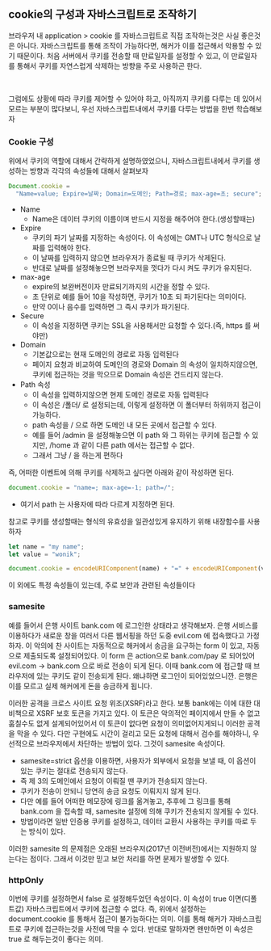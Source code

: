 ## cookie의 구성과 자바스크립트로 조작하기

<p>브라우저 내 application > cookie 를 자바스크립트로 직접 조작하는것은 사실 좋은것은 아니다. 자바스크립트를 통해 조작이 가능하다면, 해커가 이를 접근해서 악용할 수 있기 때문이다. 처음 서버에서 쿠키를 전송할 때 만료일자를 설정할 수 있고, 이 만료일자를 통해서 쿠키를 자연스럽게 삭제하는 방향을 주로 사용하곤 한다.</p><br />

<p>그럼에도 상황에 따라 쿠키를 제어할 수 있어야 하고, 아직까지 쿠키를 다루는 데 있어서 모르는 부분이 많다보니, 우선 자바스크립트내에서 쿠키를 다루는 방법을 한번 학습해보자</p>

### Cookie 구성

<p>위에서 쿠키의 역할에 대해서 간략하게 설명하였었으니, 자바스크립트내에서 쿠키를 생성하는 방향과 각각의 속성들에 대해서 살펴보자</p>

```js
Document.cookie =
  "Name=value; Expire=날짜; Domain=도메인; Path=경로; max-age=초; secure";
```

- Name
  - Name은 데이터 쿠키의 이름이며 반드시 지정을 해주어야 한다.(생성할때는)
- Expire
  - 쿠키의 파기 날짜를 지정하는 속성이다. 이 속성에는 GMT나 UTC 형식으로 날짜를 입력해야 한다.
  - 이 날짜를 입력하지 않으면 브라우저가 종료될 때 쿠키가 삭제된다.
  - 반대로 날짜를 설정해놓으면 브라우저을 껏다가 다시 켜도 쿠키가 유지된다.
- max-age
  - expire의 보완버전이자 만료되기까지의 시간을 정할 수 있다.
  - 초 단위로 예를 들어 10을 작성하면, 쿠키가 10초 되 파기된다는 의미이다.
  - 만약 0이나 음수를 입력하면 그 즉시 쿠키가 파기된다.
- Secure
  - 이 속성을 지정하면 쿠키는 SSL을 사용해서만 요청할 수 있다.(즉, https 를 써야만)
- Domain
  - 기본값으로는 현재 도메인의 경로로 자동 입력된다
  - 페이지 요청과 비교하여 도메인의 경로와 Domain 의 속성이 일치하지않으면, 쿠키에 접근하는 것을 막으므로 Domain 속성은 건드리지 않는다.
- Path 속성
  - 이 속성을 입력하지않으면 현제 도메인 경로로 자동 입력된다
  - 이 속성은 /폴더/ 로 설정되는데, 이렇게 설정하면 이 폴더부터 하위까지 접근이 가능하다.
  - path 속성을 / 으로 하면 도메인 내 모든 곳에서 접근할 수 있다.
  - 예를 들어 /admin 을 설정해놓으면 이 path 와 그 하위는 쿠키에 접근할 수 있지만, /home 과 같이 다른 path 에서는 접근할 수 없다.
  - 그래서 그냥 / 을 하는게 편하다

<p>즉, 어떠한 이벤트에 의해 쿠키를 삭제하고 싶다면 아래와 같이 작성하면 된다.</p>

```js
document.cookie = "name=; max-age=-1; path=/";
```

- 여기서 path 는 사용자에 따라 다르게 지정하면 된다.

<p>참고로 쿠키를 생성할때는 형식의 유효성을 일관성있게 유지하기 위해 내장함수를 사용하자</p>

```js
let name = "my name";
let value = "wonik";

document.cookie = encodeURIComponent(name) + "=" + encodeURIComponent(value);
```

<p>이 외에도 특정 속성들이 있는데, 주로 보안과 관련된 속성들이다</p>

### samesite

<p>예를 들어서 은행 사이트 bank.com 에 로그인한 상태라고 생각해보자. 은행 서비스를 이용하다가 새로운 창을 여러서 다른 웹서핑을 하던 도중 evil.com 에 접속했다고 가정하자. 이 악의에 찬 사이트는 자동적으로 해커에서 송금을 요구하는 form 이 있고, 자동으로 제출되도록 설정되어있다. 이 form 은 action으로 bank.com/pay 로 되어있어 evil.com -> bank.com 으로 바로 전송이 되게 된다. 이때 bank.com 에 접근할 때 브라우저에 있는 쿠키도 같이 전송되게 된다. 왜냐하면 로그인이 되어있었으니깐. 은행은 이를 모르고 실제 해커에게 돈을 송금하게 됩니다.</p>

<p>이러한 공격을 크로스 사이트 요청 위조(XSRF)라고 한다. 보통 bank에는 이에 대한 대비책으로 XSRF 보호 토큰을 가지고 있다. 이 토큰은 악의적인 페이지에서 만들 수 없고 훔칠수도 없게 설계되어있어서 이 토큰이 없다면 요청이 의미없어지게되니 이러한 공격을 막을 수 있다. 다만 구현에도 시간이 걸리고 모든 요청에 대해서 검수를 해야하니, 우선적으로 브라우저에서 차단하는 방법이 있다. 그것이 samesite 속성이다.</p>

- samesite=strict 옵션을 이용하면, 사용자가 외부에서 요청을 보낼 때, 이 옵션이 있는 쿠키는 절대로 전송되지 않는다.
- 즉 제 3의 도메인에서 요청이 이뤄질 땐 쿠키가 전송되지 않는다.
- 쿠키가 전송이 안되니 당연히 송금 요청도 이뤄지지 않게 된다.
- 다만 예를 들어 어떠한 메모장에 링크를 옮겨놓고, 추후에 그 링크를 통해 bank.com 을 접속할 때, samesite 설정에 의해 쿠키가 전송되지 않게될 수 있다.
- 방법이라면 일반 인증용 쿠키를 설정하고, 데이터 교환시 사용하는 쿠키를 따로 두는 방식이 있다.

<p>이러한 samesite 의 문제점은 오래된 브라우저(2017년 이전버전)에서는 지원하지 않는다는 점이다. 그래서 이것만 믿고 보안 처리를 하면 문제가 발생할 수 있다.</p>

### httpOnly

<p>이번에 쿠키를 설정하면서 false 로 설정해두었던 속성이다. 이 속성이 true 이면(디폴트값) 자바스크립트에서 쿠키에 접근할 수 없다. 즉, 위에서 설정하는 document.cookie 를 통해서 접근이 불가능하다는 의미. 이를 통해 해커가 자바스크립트로 쿠키에 접근하는것을 사전에 막을 수 있다. 반대로 말하자면 왠만하면 이 속성은 true 로 해두는것이 좋다는 의미.</p>
